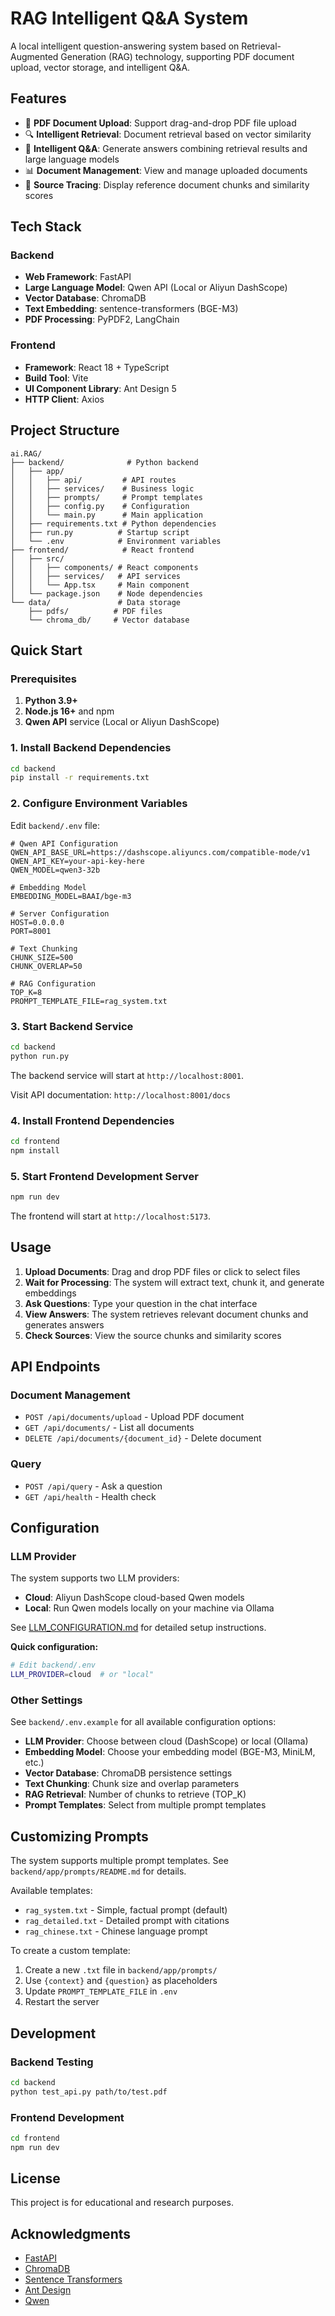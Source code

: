 # RAG Intelligent Q&A System

A local intelligent question-answering system based on Retrieval-Augmented Generation (RAG) technology, supporting PDF document upload, vector storage, and intelligent Q&A.

## Features

- 📄 **PDF Document Upload**: Support drag-and-drop PDF file upload
- 🔍 **Intelligent Retrieval**: Document retrieval based on vector similarity
- 💬 **Intelligent Q&A**: Generate answers combining retrieval results and large language models
- 📊 **Document Management**: View and manage uploaded documents
- 🎯 **Source Tracing**: Display reference document chunks and similarity scores

## Tech Stack

### Backend
- **Web Framework**: FastAPI
- **Large Language Model**: Qwen API (Local or Aliyun DashScope)
- **Vector Database**: ChromaDB
- **Text Embedding**: sentence-transformers (BGE-M3)
- **PDF Processing**: PyPDF2, LangChain

### Frontend
- **Framework**: React 18 + TypeScript
- **Build Tool**: Vite
- **UI Component Library**: Ant Design 5
- **HTTP Client**: Axios

## Project Structure

```
ai.RAG/
├── backend/              # Python backend
│   ├── app/
│   │   ├── api/         # API routes
│   │   ├── services/    # Business logic
│   │   ├── prompts/     # Prompt templates
│   │   ├── config.py    # Configuration
│   │   └── main.py      # Main application
│   ├── requirements.txt # Python dependencies
│   ├── run.py          # Startup script
│   └── .env            # Environment variables
├── frontend/            # React frontend
│   ├── src/
│   │   ├── components/ # React components
│   │   ├── services/   # API services
│   │   └── App.tsx     # Main component
│   └── package.json    # Node dependencies
└── data/               # Data storage
    ├── pdfs/          # PDF files
    └── chroma_db/     # Vector database
```

## Quick Start

### Prerequisites

1. **Python 3.9+**
2. **Node.js 16+** and npm
3. **Qwen API** service (Local or Aliyun DashScope)

### 1. Install Backend Dependencies

```bash
cd backend
pip install -r requirements.txt
```

### 2. Configure Environment Variables

Edit `backend/.env` file:

```env
# Qwen API Configuration
QWEN_API_BASE_URL=https://dashscope.aliyuncs.com/compatible-mode/v1
QWEN_API_KEY=your-api-key-here
QWEN_MODEL=qwen3-32b

# Embedding Model
EMBEDDING_MODEL=BAAI/bge-m3

# Server Configuration
HOST=0.0.0.0
PORT=8001

# Text Chunking
CHUNK_SIZE=500
CHUNK_OVERLAP=50

# RAG Configuration
TOP_K=8
PROMPT_TEMPLATE_FILE=rag_system.txt
```

### 3. Start Backend Service

```bash
cd backend
python run.py
```

The backend service will start at `http://localhost:8001`.

Visit API documentation: `http://localhost:8001/docs`

### 4. Install Frontend Dependencies

```bash
cd frontend
npm install
```

### 5. Start Frontend Development Server

```bash
npm run dev
```

The frontend will start at `http://localhost:5173`.

## Usage

1. **Upload Documents**: Drag and drop PDF files or click to select files
2. **Wait for Processing**: The system will extract text, chunk it, and generate embeddings
3. **Ask Questions**: Type your question in the chat interface
4. **View Answers**: The system retrieves relevant document chunks and generates answers
5. **Check Sources**: View the source chunks and similarity scores

## API Endpoints

### Document Management

- `POST /api/documents/upload` - Upload PDF document
- `GET /api/documents/` - List all documents
- `DELETE /api/documents/{document_id}` - Delete document

### Query

- `POST /api/query` - Ask a question
- `GET /api/health` - Health check

## Configuration

### LLM Provider

The system supports two LLM providers:
- **Cloud**: Aliyun DashScope cloud-based Qwen models
- **Local**: Run Qwen models locally on your machine via Ollama

See [LLM_CONFIGURATION.md](LLM_CONFIGURATION.md) for detailed setup instructions.

**Quick configuration:**
```bash
# Edit backend/.env
LLM_PROVIDER=cloud  # or "local"
```

### Other Settings

See `backend/.env.example` for all available configuration options:

- **LLM Provider**: Choose between cloud (DashScope) or local (Ollama)
- **Embedding Model**: Choose your embedding model (BGE-M3, MiniLM, etc.)
- **Vector Database**: ChromaDB persistence settings
- **Text Chunking**: Chunk size and overlap parameters
- **RAG Retrieval**: Number of chunks to retrieve (TOP_K)
- **Prompt Templates**: Select from multiple prompt templates

## Customizing Prompts

The system supports multiple prompt templates. See `backend/app/prompts/README.md` for details.

Available templates:
- `rag_system.txt` - Simple, factual prompt (default)
- `rag_detailed.txt` - Detailed prompt with citations
- `rag_chinese.txt` - Chinese language prompt

To create a custom template:
1. Create a new `.txt` file in `backend/app/prompts/`
2. Use `{context}` and `{question}` as placeholders
3. Update `PROMPT_TEMPLATE_FILE` in `.env`
4. Restart the server

## Development

### Backend Testing

```bash
cd backend
python test_api.py path/to/test.pdf
```

### Frontend Development

```bash
cd frontend
npm run dev
```

## License

This project is for educational and research purposes.

## Acknowledgments

- [FastAPI](https://fastapi.tiangolo.com/)
- [ChromaDB](https://www.trychroma.com/)
- [Sentence Transformers](https://www.sbert.net/)
- [Ant Design](https://ant.design/)
- [Qwen](https://github.com/QwenLM/Qwen)
